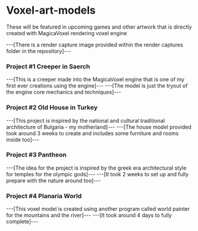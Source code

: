 # Voxel-art-models
These will be featured in upcoming games and other artwork that is directly created with MagicaVoxel rendering voxel engine

---[There is a render capture image provided within the render captures folder in the repository]---

### Project #1 Creeper in Saerch ###
---[This is a creeper made into the MagicaVoxel engine that is one of my first ever creations using the engine]---
---[The model is just the tryout of the engine core mechanics and techniques]---
### Project #2 Old House in Turkey ###

---[This project is inspired by the national and cultural traditional architecture of Bulgaria - my motherland]---
---[The house model provided took around 3 weeks to create and includes some furniture and rooms inside too]---

### Project #3 Pantheon ###

---[The idea for the project is inspired by the greek era architectural style for temples for the olympic gods]---
---[It took 2 weeks to set up and fully prepare with the nature around too]---

### Project #4 Planaria World ###
---[This voxel model is created using another program called world painter for the mountains and the river]---
---[It took around 4 days to fully complete]---
